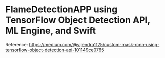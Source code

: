 # FlameDetectionAPP using TensorFlow Object Detection API, ML Engine, and Swift


Reference:
https://medium.com/@vijendra1125/custom-mask-rcnn-using-tensorflow-object-detection-api-101149ce0765


